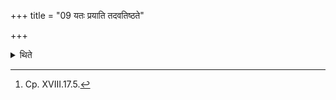 +++
title = "09 यतः प्रयाति तदवतिष्ठते"

+++

<details><summary>थिते</summary>

9. (The place) from where he (the sacrificer) goes (on it) he halts.[^1]  

[^1]: Cp. XVIII.17.5. 
</details>
